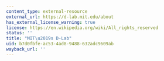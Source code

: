 ```yaml
---
content_type: external-resource
external_url: https://d-lab.mit.edu/about
has_external_license_warning: true
license: https://en.wikipedia.org/wiki/All_rights_reserved
status: ''
title: "MIT\u2019s D-Lab"
uid: b7d0fbfe-ac53-4ad8-9488-632adc9609ab
wayback_url: ''
---
```

